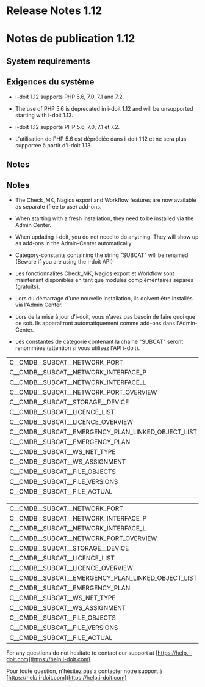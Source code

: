 <!-- TRANSLATED by md-translate -->
# Release Notes 1.12

# Notes de publication 1.12

## System requirements

## Exigences du système

* i-doit 1.12 supports PHP 5.6, 7.0, 7.1 and 7.2.
* The use of PHP 5.6 is deprecated in i-doit 1.12 and will be unsupported starting with i-doit 1.13.

* i-doit 1.12 supporte PHP 5.6, 7.0, 7.1 et 7.2.
* L'utilisation de PHP 5.6 est dépréciée dans i-doit 1.12 et ne sera plus supportée à partir d'i-doit 1.13.

## Notes

## Notes

* The Check_MK, Nagios export and Workflow features are now available as separate (free to use) add-ons.
* When starting with a fresh installation, they need to be installed via the Admin Center.
* When updating i-doit, you do not need to do anything. They will show up as add-ons in the Admin-Center automatically.
* Category-constants containing the string "SUBCAT" will be renamed (Beware if you are using the i-doit API)

* Les fonctionnalités Check_MK, Nagios export et Workflow sont maintenant disponibles en tant que modules complémentaires séparés (gratuits).
* Lors du démarrage d'une nouvelle installation, ils doivent être installés via l'Admin Center.
* Lors de la mise à jour d'i-doit, vous n'avez pas besoin de faire quoi que ce soit. Ils apparaîtront automatiquement comme add-ons dans l'Admin-Center.
* Les constantes de catégorie contenant la chaîne "SUBCAT" seront renommées (attention si vous utilisez l'API i-doit).

|     |     |
| --- | --- |
| C__CMDB__SUBCAT__NETWORK_PORT | C__CATG__NETWORK_PORT |
| C__CMDB__SUBCAT__NETWORK_INTERFACE_P | C__CATG__NETWORK_INTERFACE |
| C__CMDB__SUBCAT__NETWORK_INTERFACE_L | C__CATG__NETWORK_LOG_PORT |
| C__CMDB__SUBCAT__NETWORK_PORT_OVERVIEW | C__CATG__NETWORK_PORT_OVERVIEW |
| C__CMDB__SUBCAT__STORAGE__DEVICE | C__CATG__STORAGE_DEVICE |
| C__CMDB__SUBCAT__LICENCE_LIST | C__CATS__LICENCE_LIST |
| C__CMDB__SUBCAT__LICENCE_OVERVIEW | C__CATS__LICENCE_OVERVIEW |
| C__CMDB__SUBCAT__EMERGENCY_PLAN_LINKED_OBJECT_LIST | C__CATS__EMERGENCY_PLAN_LINKED_OBJECTS |
| C__CMDB__SUBCAT__EMERGENCY_PLAN | C__CATS__EMERGENCY_PLAN_ATTRIBUTE |
| C__CMDB__SUBCAT__WS_NET_TYPE | C__CATS__WS_NET_TYPE |
| C__CMDB__SUBCAT__WS_ASSIGNMENT | C__CATS__WS_ASSIGNMENT |
| C__CMDB__SUBCAT__FILE_OBJECTS | C__CATS__FILE_OBJECTS |
| C__CMDB__SUBCAT__FILE_VERSIONS | C__CATS__FILE_VERSIONS |
| C__CMDB__SUBCAT__FILE_ACTUAL | C__CATS__FILE_ACTUAL |

| | |
| --- | --- |
| C__CMDB__SUBCAT__NETWORK_PORT | C__CATG__NETWORK_PORT |
| C__CMDB__SUBCAT__NETWORK_INTERFACE_P | C__CATG__NETWORK_INTERFACE |
| C__CMDB__SUBCAT__NETWORK_INTERFACE_L | C__CATG__NETWORK_LOG_PORT |
| C__CMDB__SUBCAT__NETWORK_PORT_OVERVIEW | C__CATG__NETWORK_PORT_OVERVIEW |
| C__CMDB__SUBCAT__STORAGE__DEVICE | C__CATG__STORAGE_DEVICE |
| C__CMDB__SUBCAT__LICENCE_LIST | C__CATS__LICENCE_LIST |
| C__CMDB__SUBCAT__LICENCE_OVERVIEW | C__CATS__LICENCE_OVERVIEW |
| C__CMDB__SUBCAT__EMERGENCY_PLAN_LINKED_OBJECT_LIST | C__CATS__EMERGENCY_PLAN_LINKED_OBJECTS |
| C__CMDB__SUBCAT__EMERGENCY_PLAN | C__CATS__EMERGENCY_PLAN_ATTRIBUTE |
| C__CMDB__SUBCAT__WS_NET_TYPE | C__CATS__WS_NET_TYPE |
| C__CMDB__SUBCAT__WS_ASSIGNMENT | C__CATS__WS_ASSIGNMENT |
| C__CMDB__SUBCAT__FILE_OBJECTS | C__CATS__FILE_OBJECTS |
| C__CMDB__SUBCAT__FILE_VERSIONS | C__CATS__FILE_VERSIONS |
| C__CMDB__SUBCAT__FILE_ACTUAL | C__CATS__FILE_ACTUAL |

For any questions do not hesitate to contact our support at [https://help.i-doit.com](https://help.i-doit.com)

Pour toute question, n'hésitez pas à contacter notre support à [https://help.i-doit.com](https://help.i-doit.com)